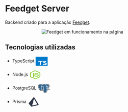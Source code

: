 # Feedget Server

Backend criado para a aplicação [Feedget](https://github.com/feedget).

<div align="center">
    <img src="https://imgur.com/BnBnw5S" alt="Feedget em funcionamento na página">
</div>

## Tecnologias utilizadas

- TypeScript <img align="center" alt="Marcus-Ts" height="30" width="40" src="https://raw.githubusercontent.com/devicons/devicon/master/icons/typescript/typescript-original.svg">

- Node.js <img align="center" alt="Marcus-Ts" height="30" width="40" src="https://raw.githubusercontent.com/devicons/devicon/master/icons/nodejs/nodejs-original.svg">

- PostgreSQL <img align="center" alt="Marcus-Ts" height="30" width="40" src="https://raw.githubusercontent.com/devicons/devicon/master/icons/postgresql/postgresql-original.svg">

- Prisma <img align="center" alt="Marcus-Ts" height="30" width="40" src="https://raw.githubusercontent.com/devicons/devicon/master/icons/prisma/prisma-original.svg">
